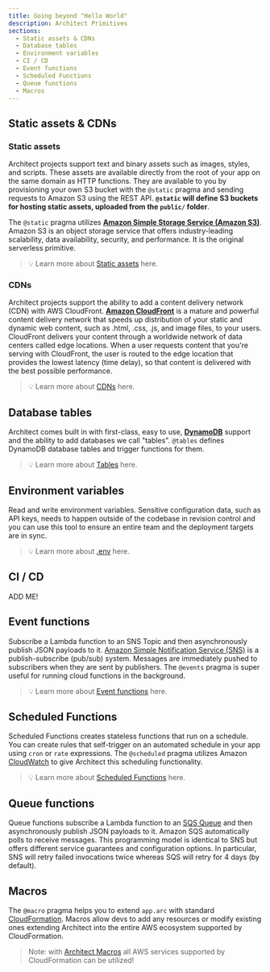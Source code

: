 ```yaml
---
title: Going beyond "Hello World"
description: Architect Primitives
sections:
  - Static assets & CDNs
  - Database tables
  - Environment variables
  - CI / CD
  - Event functions
  - Scheduled Functions
  - Queue functions
  - Macros
---
```


## Static assets & CDNs

### Static assets

Architect projects support text and binary assets such as images, styles, and scripts. These assets are available directly from the root of your app on the same domain as HTTP functions. They are available to you by provisioning your own S3 bucket with the `@static` pragma and sending requests to Amazon S3 using the REST API. **`@static` will define S3 buckets for hosting static assets, uploaded from the `public/` folder**. 

The `@static` pragma utilizes [**Amazon Simple Storage Service (Amazon S3)**](https://aws.amazon.com/s3/). Amazon S3 is an object storage service that offers industry-leading scalability, data availability, security, and performance. It is the original serverless primitive. 

> 💡 Learn more about [Static assets](/en/reference/static-assets/static) here.

### CDNs

Architect projects support the ability to add a content delivery network (CDN) with AWS CloudFront. **[Amazon CloudFront](https://aws.amazon.com/cloudfront/)** is a mature and powerful content delivery network that speeds up distribution of your static and dynamic web content, such as .html, .css, .js, and image files, to your users. CloudFront delivers your content through a worldwide network of data centers called edge locations. When a user requests content that you're serving with CloudFront, the user is routed to the edge location that provides the lowest latency (time delay), so that content is delivered with the best possible performance.

> 💡 Learn more about [CDNs](/en/reference/static-assets/cdn) here.

## Database tables

Architect comes built in with first-class, easy to use, **[DynamoDB](https://aws.amazon.com/dynamodb/)** support and the ability to add databases we call "tables". `@tables` defines DynamoDB database tables and trigger functions for them. 

> 💡 Learn more about [Tables](/en/reference/databases/tables) here.

## Environment variables

Read and write environment variables. Sensitive configuration data, such as API keys, needs to happen outside of the codebase in revision control and you can use this tool to ensure an entire team and the deployment targets are in sync.

> 💡 Learn more about [.env](/en/reference/cli-reference/env) here.

## CI / CD

ADD ME!


## Event functions

Subscribe a Lambda function to an SNS Topic and then asynchronously publish JSON payloads to it. [Amazon Simple Notification Service (SNS)](https://aws.amazon.com/sns/) is a publish-subscribe (pub/sub) system. Messages are immediately pushed to subscribers when they are sent by publishers. The `@events` pragma is super useful for running cloud functions in the background.

> 💡 Learn more about [Event functions](/en/reference/functions/event-functions) here.

## Scheduled Functions

Scheduled Functions creates stateless functions that run on a schedule. You can create rules that self-trigger on an automated schedule in your app using `cron` or `rate` expressions. The `@scheduled` pragma utilizes Amazon [CloudWatch](https://docs.aws.amazon.com/AmazonCloudWatch/latest/events/ScheduledEvents.html) to give Architect this scheduling functionality.

> 💡 Learn more about [Scheduled Functions](/en/reference/functions/scheduled-functions) here.

## Queue functions

Queue functions subscribe a Lambda function to an [SQS Queue](https://aws.amazon.com/sqs/) and then asynchronously publish JSON payloads to it. Amazon SQS automatically polls to receive messages. This programming model is identical to SNS but offers different service guarantees and configuration options. In particular, SNS will retry failed invocations twice whereas SQS will retry for 4 days (by default).


## Macros

The `@macro` pragma helps you to extend `app.arc` with standard [CloudFormation](https://aws.amazon.com/cloudformation/). Macros allow devs to add any resources or modify existing ones extending Architect into the entire AWS ecosystem supported by CloudFormation.

> Note: with [Architect Macros](/en/reference/macros) all AWS services supported by CloudFormation can be utilized!




